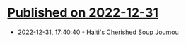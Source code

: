 # [Published on 2022-12-31](index.md)

* [2022-12-31, 17:40:40](https://news.ycombinator.com/item?id=34198679) - [Haiti's Cherished Soup Joumou](https://www.smithsonianmag.com/travel/haitis-beloved-soup-joumou-serves-up-freedom-in-every-bowl-180981378/)
